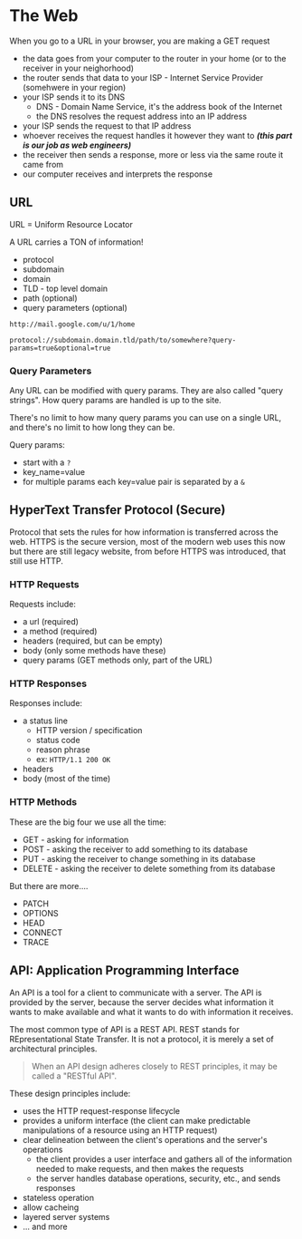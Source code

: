 # The Web

When you go to a URL in your browser, you are making a GET request

- the data goes from your computer to the router in your home (or to the receiver in your neighorhood)
- the router sends that data to your ISP - Internet Service Provider (somehwere in your region)
- your ISP sends it to its DNS
  - DNS - Domain Name Service, it's the address book of the Internet
  - the DNS resolves the request address into an IP address
- your ISP sends the request to that IP address
- whoever receives the request handles it however they want to **_(this part is our job as web engineers)_**
- the receiver then sends a response, more or less via the same route it came from
- our computer receives and interprets the response

## URL

URL = Uniform Resource Locator

A URL carries a TON of information!

- protocol
- subdomain
- domain
- TLD - top level domain
- path (optional)
- query parameters (optional)

`http://mail.google.com/u/1/home`

`protocol://subdomain.domain.tld/path/to/somewhere?query-params=true&optional=true`

### Query Parameters

Any URL can be modified with query params. They are also called "query strings". How query params are handled is up to the site.

There's no limit to how many query params you can use on a single URL, and there's no limit to how long they can be.

Query params:

- start with a `?`
- key_name=value
- for multiple params each key=value pair is separated by a `&`

## HyperText Transfer Protocol (Secure)

Protocol that sets the rules for how information is transferred across the web. HTTPS is the secure version, most of the modern web uses this now but there are still legacy website, from before HTTPS was introduced, that still use HTTP.

### HTTP Requests

Requests include:

- a url (required)
- a method (required)
- headers (required, but can be empty)
- body (only some methods have these)
- query params (GET methods only, part of the URL)

### HTTP Responses

Responses include:

- a status line
  - HTTP version / specification
  - status code
  - reason phrase
  - ex: `HTTP/1.1 200 OK`
- headers
- body (most of the time)

### HTTP Methods

These are the big four we use all the time:

- GET - asking for information
- POST - asking the receiver to add something to its database
- PUT - asking the receiver to change something in its database
- DELETE - asking the receiver to delete something from its database

But there are more....

- PATCH
- OPTIONS
- HEAD
- CONNECT
- TRACE

## API: Application Programming Interface

An API is a tool for a client to communicate with a server. The API is provided by the server, because the server decides what information it wants to make available and what it wants to do with information it receives.

The most common type of API is a REST API. REST stands for REpresentational State Transfer. It is not a protocol, it is merely a set of architectural principles.

> When an API design adheres closely to REST principles, it may be called a "RESTful API".

These design principles include:

- uses the HTTP request-response lifecycle
- provides a uniform interface (the client can make predictable manipulations of a resource using an HTTP request)
- clear delineation between the client's operations and the server's operations
  - the client provides a user interface and gathers all of the information needed to make requests, and then makes the requests
  - the server handles database operations, security, etc., and sends responses
- stateless operation
- allow cacheing
- layered server systems
- ... and more
